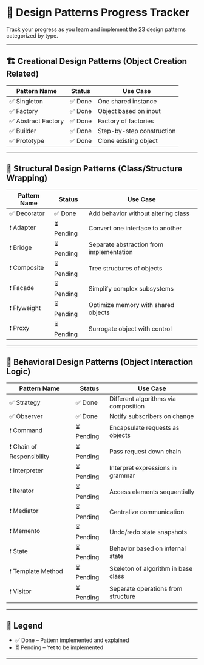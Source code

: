 # 📘 Design Patterns Progress Tracker

Track your progress as you learn and implement the 23 design patterns categorized by type.

---

## 🏗️ Creational Design Patterns (Object Creation Related)

| Pattern Name        | Status      | Use Case                             |
|---------------------|-------------|--------------------------------------|
| ✅ Singleton        | ✅ Done      | One shared instance                  |
| ✅ Factory          | ✅ Done      | Object based on input                |
| ✅ Abstract Factory | ✅ Done      | Factory of factories                 |
| ✅ Builder          | ✅ Done      | Step-by-step construction            |
| ✅ Prototype        | ✅ Done      | Clone existing object                |

---

## 🧱 Structural Design Patterns (Class/Structure Wrapping)

| Pattern Name       | Status      | Use Case                                        |
|--------------------|-------------|-------------------------------------------------|
| ✅ Decorator        | ✅ Done      | Add behavior without altering class            |
| ❗ Adapter          | ⏳ Pending   | Convert one interface to another               |
| ❗ Bridge           | ⏳ Pending   | Separate abstraction from implementation       |
| ❗ Composite        | ⏳ Pending   | Tree structures of objects                     |
| ❗ Facade           | ⏳ Pending   | Simplify complex subsystems                    |
| ❗ Flyweight        | ⏳ Pending   | Optimize memory with shared objects            |
| ❗ Proxy            | ⏳ Pending   | Surrogate object with control                  |

---

## 🤝 Behavioral Design Patterns (Object Interaction Logic)

| Pattern Name             | Status      | Use Case                                           |
|--------------------------|-------------|----------------------------------------------------|
| ✅ Strategy               | ✅ Done      | Different algorithms via composition               |
| ✅ Observer               | ✅ Done      | Notify subscribers on change                       |
| ❗ Command                | ⏳ Pending   | Encapsulate requests as objects                    |
| ❗ Chain of Responsibility| ⏳ Pending   | Pass request down chain                            |
| ❗ Interpreter            | ⏳ Pending   | Interpret expressions in grammar                   |
| ❗ Iterator               | ⏳ Pending   | Access elements sequentially                       |
| ❗ Mediator               | ⏳ Pending   | Centralize communication                           |
| ❗ Memento                | ⏳ Pending   | Undo/redo state snapshots                          |
| ❗ State                  | ⏳ Pending   | Behavior based on internal state                   |
| ❗ Template Method        | ⏳ Pending   | Skeleton of algorithm in base class                |
| ❗ Visitor                | ⏳ Pending   | Separate operations from structure                 |

---

## 📌 Legend
- ✅ Done – Pattern implemented and explained
- ⏳ Pending – Yet to be implemented

---
